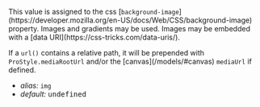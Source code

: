 <p class="b20" markdown="1">This value is assigned to the css [<code>background-image</code>](https://developer.mozilla.org/en-US/docs/Web/CSS/background-image) property. Images and gradients may be used.  Images may be embedded with a [data URI](https://css-tricks.com/data-uris/).</p>
<p class="b20" markdown="1">If a <code>url()</code> contains a relative path, it will be prepended with <code>ProStyle.mediaRootUrl</code> and/or the [canvas](/models/#canvas) <code>mediaUrl</code> if defined.</p>

* _alias:_ <code>img</code>
* _default:_ <samp class="string">undefined</samp>